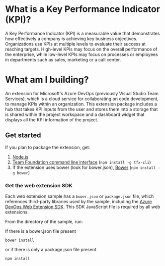 # What is a Key Performance Indicator (KPI)?
A Key Performance Indicator (KPI) is a measurable value that demonstrates how effectively a company is achieving key business objectives. Organizations use KPIs at multiple levels to evaluate their success at reaching targets. High-level KPIs may focus on the overall performance of the enterprise, while low-level KPIs may focus on processes or employees in departments such as sales, marketing or a call center.

# What am I building?
An extension for Microsoft's Azure DevOps (previously Visual Studio Team Services), which is a cloud service for collaborating on code development, to manage KPIs within an organization. This extension package includes a hub that takes KPI inputs from the user and stores them into a storage that is shared within the project workspace and a dashboard widget that displays all the KPI information of the project.

## Get started

If you plan to package the extension, get:

1. [Node.js](https://nodejs.org)
2. [Team Foundation command line interface](https://github.com/Microsoft/tfs-cli) (`npm install -g tfx-cli`)
3. If the extension uses bower (look for bower.json), [Bower](https://npmjs.com/package/bower) (`npm install -g bower`)

### Get the web extension SDK

Each web extension sample has a `bower.json` or `package.json` file, which references third-party libraries used by the sample, including the [Azure DevOps Web Extension SDK](https://github.com/Microsoft/vss-web-extension-sdk). This SDK JavaScript file is required by all web extensions.

From the directory of the sample, run:

If there is a bower.json file present
```
bower install
```
or if there is only a package.json file present
```
npm install
```
